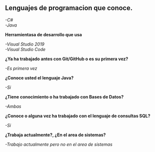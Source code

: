 ## Lenguajes de programacion que conoce.

*-C#*  
*-Java*

**Herramientasa de desarrollo que usa**

*-Visual Studio 2019*  
*-Visual Studio Code*

**¿Ya ha trabajado antes con Git/GitHub o es su primera vez?**

*-Es primera vez*

**¿Conoce usted el lenguaje Java?**

*-Si*

**¿Tiene conocimiento o ha trabajado con Bases de Datos?**

*-Ambas*

**¿Conoce o alguna vez ha trabajado con el lenguaje de consultas SQL?**

*-Si*

**¿Trabaja actualmente?, ¿En el area de sistemas?**

*-Trabajo actualmente pero no en el area de sistemas*
